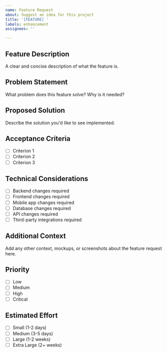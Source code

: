 ```yaml
---
name: Feature Request
about: Suggest an idea for this project
title: '[FEATURE] '
labels: enhancement
assignees: ''

---
```


## Feature Description
A clear and concise description of what the feature is.

## Problem Statement
What problem does this feature solve? Why is it needed?

## Proposed Solution
Describe the solution you'd like to see implemented.

## Acceptance Criteria
- [ ] Criterion 1
- [ ] Criterion 2
- [ ] Criterion 3

## Technical Considerations
- [ ] Backend changes required
- [ ] Frontend changes required
- [ ] Mobile app changes required
- [ ] Database changes required
- [ ] API changes required
- [ ] Third-party integrations required

## Additional Context
Add any other context, mockups, or screenshots about the feature request here.

## Priority
- [ ] Low
- [ ] Medium
- [ ] High
- [ ] Critical

## Estimated Effort
- [ ] Small (1-2 days)
- [ ] Medium (3-5 days)
- [ ] Large (1-2 weeks)
- [ ] Extra Large (2+ weeks)